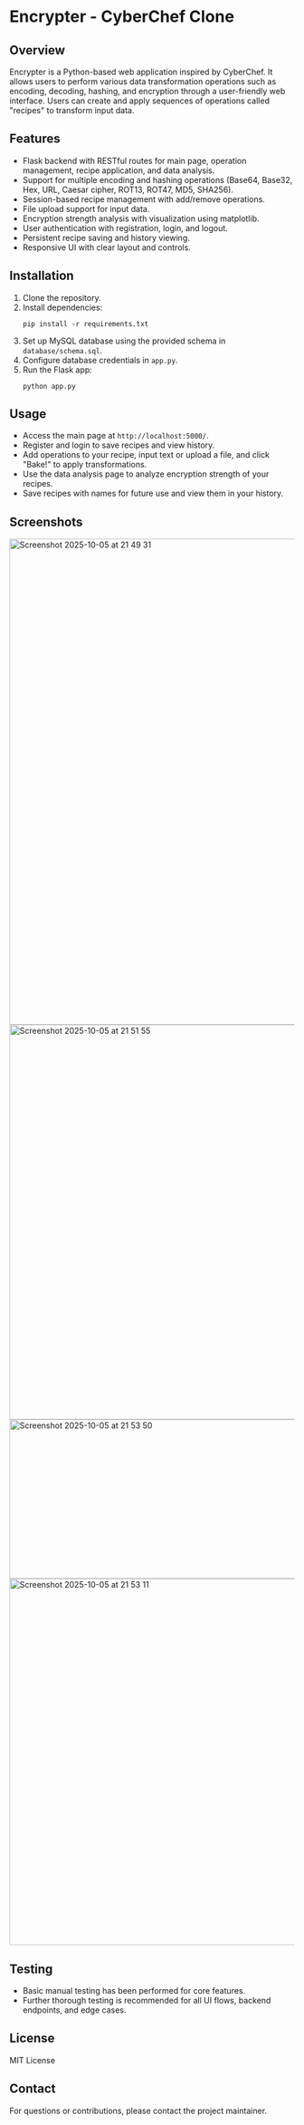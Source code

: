 # Encrypter - CyberChef Clone

## Overview

Encrypter is a Python-based web application inspired by CyberChef. It allows users to perform various data transformation operations such as encoding, decoding, hashing, and encryption through a user-friendly web interface. Users can create and apply sequences of operations called "recipes" to transform input data.

## Features

- Flask backend with RESTful routes for main page, operation management, recipe application, and data analysis.
- Support for multiple encoding and hashing operations (Base64, Base32, Hex, URL, Caesar cipher, ROT13, ROT47, MD5, SHA256).
- Session-based recipe management with add/remove operations.
- File upload support for input data.
- Encryption strength analysis with visualization using matplotlib.
- User authentication with registration, login, and logout.
- Persistent recipe saving and history viewing.
- Responsive UI with clear layout and controls.

## Installation

1. Clone the repository.
2. Install dependencies:
   ```
   pip install -r requirements.txt
   ```
3. Set up MySQL database using the provided schema in `database/schema.sql`.
4. Configure database credentials in `app.py`.
5. Run the Flask app:
   ```
   python app.py
   ```

## Usage

- Access the main page at `http://localhost:5000/`.
- Register and login to save recipes and view history.
- Add operations to your recipe, input text or upload a file, and click "Bake!" to apply transformations.
- Use the data analysis page to analyze encryption strength of your recipes.
- Save recipes with names for future use and view them in your history.

## Screenshots

<img width="1440" height="858" alt="Screenshot 2025-10-05 at 21 49 31" src="https://github.com/user-attachments/assets/a8b42d14-a7a8-461d-a414-374d1ca4933c" />

<img width="1440" height="697" alt="Screenshot 2025-10-05 at 21 51 55" src="https://github.com/user-attachments/assets/4d3c6168-cc26-4773-8e66-746652c1269b" />

<img width="1440" height="281" alt="Screenshot 2025-10-05 at 21 53 50" src="https://github.com/user-attachments/assets/6ee1e4bb-4d09-42d6-9941-5eb25c3bb67d" />

<img width="1440" height="647" alt="Screenshot 2025-10-05 at 21 53 11" src="https://github.com/user-attachments/assets/b87aa575-7f28-4008-8423-43a3afd81fc3" />

## Testing

- Basic manual testing has been performed for core features.
- Further thorough testing is recommended for all UI flows, backend endpoints, and edge cases.

## License

MIT License

## Contact

For questions or contributions, please contact the project maintainer.
